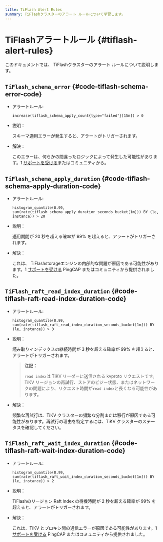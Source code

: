 ```yaml
---
title: TiFlash Alert Rules
summary: TiFlashクラスターのアラート ルールについて学習します。
---
```


# TiFlashアラートルール {#tiflash-alert-rules}

このドキュメントでは、 TiFlashクラスターのアラート ルールについて説明します。

## <code>TiFlash_schema_error</code> {#code-tiflash-schema-error-code}

-   アラートルール:

    `increase(tiflash_schema_apply_count{type="failed"}[15m]) > 0`

-   説明：

    スキーマ適用エラーが発生すると、アラートがトリガーされます。

-   解決：

    このエラーは、何らかの間違ったロジックによって発生した可能性があります。1 [サポートを受ける](/support.md)またはコミュニティから。

## <code>TiFlash_schema_apply_duration</code> {#code-tiflash-schema-apply-duration-code}

-   アラートルール:

    `histogram_quantile(0.99, sum(rate(tiflash_schema_apply_duration_seconds_bucket[1m])) BY (le, instance)) > 20`

-   説明：

    適用期間が 20 秒を超える確率が 99% を超えると、アラートがトリガーされます。

-   解決：

    これは、 TiFlashstorageエンジンの内部的な問題が原因である可能性があります。1 [サポートを受ける](/support.md) PingCAP またはコミュニティから提供されました。

## <code>TiFlash_raft_read_index_duration</code> {#code-tiflash-raft-read-index-duration-code}

-   アラートルール:

    `histogram_quantile(0.99, sum(rate(tiflash_raft_read_index_duration_seconds_bucket[1m])) BY (le, instance)) > 3`

-   説明：

    読み取りインデックスの継続時間が 3 秒を超える確率が 99% を超えると、アラートがトリガーされます。

    > **注記：**
    >
    > `read index`は TiKV リーダーに送信される kvproto リクエストです。TiKV リージョンの再試行、ストアのビジー状態、またはネットワークの問題により、リクエスト時間が`read index`と長くなる可能性があります。

-   解決：

    頻繁な再試行は、TiKV クラスターの頻繁な分割または移行が原因である可能性があります。再試行の理由を特定するには、TiKV クラスターのステータスを確認してください。

## <code>TiFlash_raft_wait_index_duration</code> {#code-tiflash-raft-wait-index-duration-code}

-   アラートルール:

    `histogram_quantile(0.99, sum(rate(tiflash_raft_wait_index_duration_seconds_bucket[1m])) BY (le, instance)) > 2`

-   説明：

    TiFlashのリージョン Raft Index の待機時間が 2 秒を超える確率が 99% を超えると、アラートがトリガーされます。

-   解決：

    これは、TiKV とプロキシ間の通信エラーが原因である可能性があります。1 [サポートを受ける](/support.md) PingCAP またはコミュニティから提供されました。
